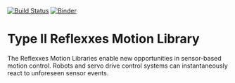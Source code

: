 [![Build Status](https://drone.io/github.com/tingelst/RMLTypeII/status.png)](https://drone.io/github.com/tingelst/RMLTypeII/latest) [![Binder](http://mybinder.org/badge.svg)](http://mybinder.org:/repo/tingelst/rmltypeii)
# Type II Reflexxes Motion Library

The Reflexxes Motion Libraries enable new opportunities in sensor-based motion control. Robots and servo drive control systems can instantaneously react to unforeseen sensor events.
